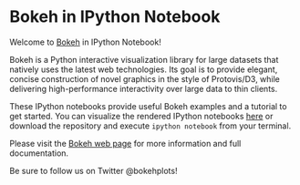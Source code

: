 Bokeh in IPython Notebook
===============================

Welcome to [Bokeh](http://bokeh.pydata.org/) in IPython Notebook!

Bokeh is a Python interactive visualization library for large datasets that natively uses the latest web technologies. Its goal is to provide elegant, concise construction of novel graphics in the style of Protovis/D3, while delivering high-performance interactivity over large data to thin clients.

These IPython notebooks provide useful Bokeh examples and a tutorial to get started. You can visualize the rendered IPython notebooks [here](http://nbviewer.ipython.org/github/bokeh/bokeh-notebooks) or download the repository and execute `ipython notebook` from your terminal.

Please visit the [Bokeh web page](http://bokeh.pydata.org/) for more information and full documentation.

Be sure to follow us on Twitter @bokehplots!
